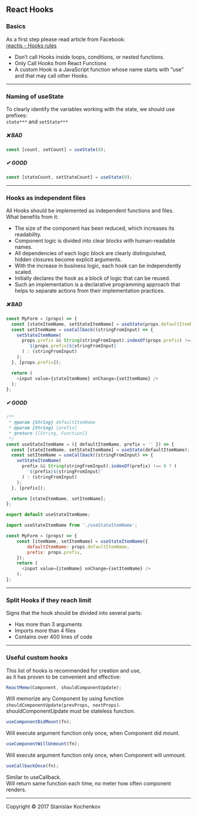 ## React Hooks

### Basics

As a first step please read article from Facebook:  
[reactjs - Hooks rules](https://reactjs.org/docs/hooks-rules.html)

* Don’t call Hooks inside loops, conditions, or nested functions.
* Only Call Hooks from React Functions
* A custom Hook is a JavaScript function whose name starts with ”use” and that may call other Hooks.

---

### Naming of useState

To clearly identify the variables working with the state, we should use prefixes:  
```state***``` and ```setState***```

##### ❌ BAD

```javascript
const [count, setCount] = useState(0);
```

##### ✔ GOOD

```javascript
const [stateCount, setStateCount] = useState(0);
```

---

### Hooks as independent files

All Hooks should be implemented as independent functions and files.  
What benefits from it:

* The size of the component has been reduced, which increases its readability.
* Component logic is divided into clear blocks with human-readable names.
* All dependencies of each logic block are clearly distinguished,  
  hidden closures become explicit arguments.
* With the increase in business logic, each hook can be independently scaled.
* Initially declares the hook as a block of logic that can be reused.
* Such an implementation is a declarative programming approach that  
  helps to separate actions from their implementation practices.

##### ❌ BAD

```javascript
const MyForm = (props) => {
  const [stateItemName, setStateItemName] = useState(props.defaultItemName);
  const setItemName = useCallback((stringFromInput) => {
    setStateItemName(
      props.prefix && String(stringFromInput).indexOf(props.prefix) !== 0 ? (
        `${props.prefix}${stringFromInput}`
      ) : (stringFromInput)
    );
  }, [props.prefix]);

  return (
    <input value={stateItemName} onChange={setItemName} />
  );
};
```

##### ✔ GOOD

```javascript
/**
 * @param {String} defaultItemName
 * @param {String} [prefix]
 * @return {[String, Function]}
 */
const useStateItemName = ({ defaultItemName, prefix = '' }) => {
  const [stateItemName, setStateItemName] = useState(defaultItemName);
  const setItemName = useCallback((stringFromInput) => {
    setStateItemName(
      prefix && String(stringFromInput).indexOf(prefix) !== 0 ? (
        `${prefix}${stringFromInput}`
      ) : (stringFromInput)
    );
  }, [prefix]);

  return [stateItemName, setItemName];
};

export default useStateItemName;
```

```javascript
import useStateItemName from './useStateItemName';

const MyForm = (props) => {
    const [itemName, setItemName] = useStateItemName({
        defaultItemName: props.defaultItemName,
        prefix: props.prefix,
    });
    return (
      <input value={itemName} onChange={setItemName} />
    );
};
```

---

### Split Hooks if they reach limit

Signs that the hook should be divided into several parts:

* Has more than 3 arguments
* Imports more than 4 files
* Contains over 400 lines of code

---

### Useful custom hooks

This list of hooks is recommended for creation and use,  
as it has proven to be convenient and effective:

```javascript
ReactMemo(Component, shouldComponentUpdate);
```  

Will memorize any Component by using function ```shouldComponentUpdate(prevProps, nextProps)```.  
shouldComponentUpdate must be stateless function.

```javascript
useComponentDidMount(fn);
```

Will execute argument function only once, when Component did mount.

```javascript
useComponentWillUnmount(fn);
```

Will execute argument function only once, when Component will unmount.

```javascript
useCallbackOnce(fn);
```

Similar to useCallback.  
Will return same function each time, no meter how often component renders.

---
Copyright © 2017 Stanislav Kochenkov 
